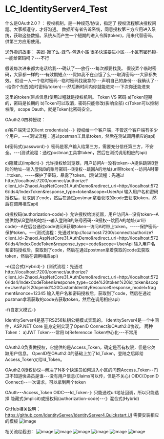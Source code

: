 # LC_IdentityServer4_Test

什么是OAuth2.0？：
授权机制，是一种规范/协议，指定了 授权流程解决授权问题。大家都遵守，才好沟通。
数据所有者告诉系统，同意授权第三方应用进入系统，获取这些数据。系统从而产生一个短期的进入令牌(token)，用来代替密码，供第三方应用使用。

送外卖的故事：
美团-饿了么-蜂鸟-包退小递
很多快递要进小区---小区有密码锁---能给密码吗？---不行

假设每次进来都大电话给我---确认了---放行---每次都要找我。
假设弄个临时密码，大家都一样的---有效期短点---假如我不在点饿了么---取消密码---大家都失效。
假设一人一个临时密码--临时密码找我拿的---声明自己的身份---我确认了---给你个东西(临时密码/token)---然后断时间内你就能进来---下次你还能进来

这里的token(带点信息)使用过程就是授权机制。
Token VS 密码
 a)Token短期的，密码是长期的
 b)Token可以取消，密码只能修改(影响全部)
 c)Token可以控制权限，scope
Oauth，就是Token比密码安全。

OAuth2.0四种授权：

 a)客户端凭证(Client credentials)--》授权给一个客户端，不管这个客户端有多少个用户。---(测试流程：通过postman工具拿token，然后在测试调用相应的api)
 
 b)密码式(password)-》密码是客户输入给第三方，需要充分信任第三方，不安全。---(测试流程：通过postman工具拿token，然后在测试调用相应的api)
 
 c)隐藏式(implicit)-》允许授权给浏览器，用户访问A--没有token--A提供跳转B登陆的地址--输入登陆B的账号密码--B授权--跳回A的地址(url带token)--访问A时带上token。-----保护了密码，暴露了token。(测试流程：先通过http://localhost:7200/connect/authorize?client_id=Zhaoxi.AspNetCore31.AuthDemo&redirect_uri=http://localhost:5726/Ids4/IndexToken&response_type=token&scope=UserApi 输入用户名和密码授权后，获取到了code，然后在通过postman拿着获取的code去获取token，然后在调用相应api)
 
 d)授权码(authorization-code)-》允许授权给浏览器，用户访问A--没有token--A提供跳转B登陆的地址--输入登陆B的账号密码--B授权--跳回A的地址(url带code)--A在后台通过code访问B获取token--访问A时带上token。-----保护密码-保护token。---(测试流程：先通过http://localhost:7200/connect/authorize?client_id=Zhaoxi.AspNetCore31.AuthDemo&redirect_uri=http://localhost:5726/Ids4/IndexCodeToken&response_type=code&scope=UserApi 输入用户名和密码授权后，获取到了code，然后在通过postman拿着获取的code去获取token，然后在调用相应api)
 
 -e)混合式(Hybrid)-》(测试流程：先通过http://localhost:7200/connect/authorize?client_id=Zhaoxi.AspNetCore31.AuthDemo&redirect_uri=http://localhost:5726/Ids4/IndexCodeToken&response_type=code%20token%20id_token&scope=UserApi%20openid%20CustomIdentityResource&response_model=fragment&nonce=12345 输入用户名和密码授权后，获取到了code，然后在通过postman拿着获取的code去获取token，然后在调用相应api)
 
 -f)自定义模式-》

IdentityServer4是基于RS256私钥公钥模式实现的。
IdentityServer4是一个中间件，ASP.NET Core 量身定制实现了OpenID Connect和OAuth2.0协议。
两种Token：
 a)JWT Token---常用
 b)Referencce Token中心化---不常用

--------------------------------------------------------
OAuth2.0负责做授权，它提供的是Access_Token，确定是否有权限，但是它欠缺用户信息。
OpenID在OAuth2.0的基础上加了Id_Token，登陆之后即给Access_Token又给Id_Token。

OAuth2.0授权协议--解决了N多个快递员如何进入小区的问题Access_Token--门卫不知道快递员是谁---没有用户信息(Claims可以传，但是不关心)
OIDC(OpenID Connect)--一次请求，可以拿到两个token

OAuth---Access_Token
OIDC---Id_Token-》只能通过url地址回调，所以只能选择 隐藏式(implicit)或授权码(authorization-code)---》混合式(Hybrid)


GitHub相关说明：https://github.com/IdentityServer/IdentityServer4.Quickstart.UI  需要安装相应的模板
![image](https://user-images.githubusercontent.com/26539681/116677864-47a72380-a9db-11eb-87cc-cd7cdf21d235.png)

相关流程截图：
![image](https://user-images.githubusercontent.com/26539681/116667324-a4501180-a9ce-11eb-9ae7-1a958785efdf.png)
![image](https://user-images.githubusercontent.com/26539681/116667453-cb0e4800-a9ce-11eb-8cd9-424c8e903456.png)
![image](https://user-images.githubusercontent.com/26539681/116667805-2dffdf00-a9cf-11eb-85b0-1e88f7eb31af.png)
![image](https://user-images.githubusercontent.com/26539681/116675952-feee6b00-a9d8-11eb-802c-3a45c6ddbbd3.png)
![image](https://user-images.githubusercontent.com/26539681/116675427-6657eb00-a9d8-11eb-9fda-7b15652a04c7.png)
![image](https://user-images.githubusercontent.com/26539681/116682523-f13ce380-a9e0-11eb-8bf8-ec8320b1eeb0.png)



